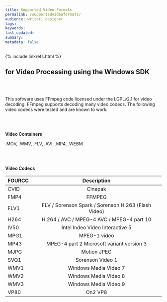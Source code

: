 ```yaml
---
title: Supported Video Formats
permalink: /supportedvideoformats/
audience: writer, designer
tags: 
keywords: 
last_updated: 
summary:
metadata: false
---
```

{% include linkrefs.html %} 

## for Video Processing using the Windows SDK 

<br></br>

This software uses FFmpeg code licensed under the LGPLv2.1 for video decoding. FFmpeg supports decoding many video codecs. The following video codecs were tested and are known to work:

<br></br>

<strong>Video Containers</strong>

.MOV, .WMV, .FLV, .AVI, .MP4, .WEBM

<br></br>

<strong>Video Codecs</strong>


|FOURCC     |     Description|
|---|:---:|
|CVID        |    Cinepak|
|FMP4        |    FFMPEG|
|FLV1        |    FLV / Sorenson Spark / Sorenson H.263 (Flash Video)|
|H264        |    H.264 / AVC / MPEG-4 AVC / MPEG-4 part 10|
|IV50        |    Intel Indeo Video Interactive 5|
|MPG1        |    MPEG-1 video|
|MP43        |    MPEG-4 part 2 Microsoft variant version 3 |
|MJPG        |    Motion JPEG|
|SVQ1        |    Sorenson Video 1|
|WMV1        |    Windows Media Video 7|
|WMV2        |    Windows Media Video 8|
|WMV3        |    Windows Media Video 9|
|VP80        |    On2 VP8|